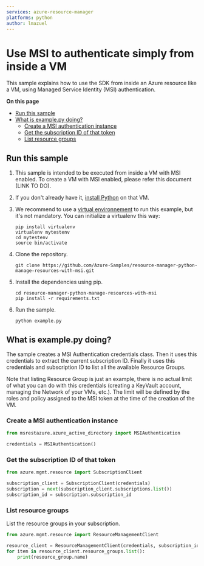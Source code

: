 ```yaml
---
services: azure-resource-manager
platforms: python
author: lmazuel
---
```


# Use MSI to authenticate simply from inside a VM

This sample explains how to use the SDK from inside an Azure resource like a VM, 
using Managed Service Identity (MSI) authentication.

**On this page**

- [Run this sample](#run)
- [What is example.py doing?](#example)
    - [Create a MSI authentication instance](#create-credentials)
    - [Get the subscription ID of that token](#subscription_id)
    - [List resource groups](#list-groups)

<a id="run"></a>
## Run this sample

1. This sample is intended to be executed from inside a VM with MSI enabled. To create a VM with MSI enabled, please refer
   this document (LINK TO DO).

1. If you don't already have it, [install Python](https://www.python.org/downloads/) on that VM.

1. We recommend to use a [virtual environnement](https://docs.python.org/3/tutorial/venv.html) to run this example, but it's not mandatory. You can initialize a virtualenv this way:

    ```
    pip install virtualenv
    virtualenv mytestenv
    cd mytestenv
    source bin/activate
    ```

1. Clone the repository.

    ```
    git clone https://github.com/Azure-Samples/resource-manager-python-manage-resources-with-msi.git
    ```

1. Install the dependencies using pip.

    ```
    cd resource-manager-python-manage-resources-with-msi
    pip install -r requirements.txt
    ```

1. Run the sample.

    ```
    python example.py
    ```

<a id="example"></a>
## What is example.py doing?

The sample creates a MSI Authentication credentials class. Then it uses this credentials to
extract the current subscription ID. Finally it uses this credentials and subscription ID
to list all the available Resource Groups.

Note that listing Resource Group is just an example, there is no actual limit of what you can do with this 
credentials (creating a KeyVault account, managing the Network of your VMs, etc.). The limit
will be defined by the roles and policy assigned to the MSI token at the time of the creation of the VM.

<a id="create-credentials"></a>
### Create a MSI authentication instance

```python
from msrestazure.azure_active_directory import MSIAuthentication

credentials = MSIAuthentication()
```

<a id="subscription_id"></a>
### Get the subscription ID of that token

```python
from azure.mgmt.resource import SubscriptionClient

subscription_client = SubscriptionClient(credentials)
subscription = next(subscription_client.subscriptions.list())
subscription_id = subscription.subscription_id
```

<a id="list-groups"></a>
### List resource groups

List the resource groups in your subscription.

```python
from azure.mgmt.resource import ResourceManagementClient

resource_client = ResourceManagementClient(credentials, subscription_id)
for item in resource_client.resource_groups.list():
    print(resource_group.name)
```
